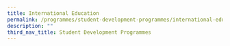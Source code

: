 ```yaml
---
title: International Education
permalink: /programmes/student-development-programmes/international-education/
description: ""
third_nav_title: Student Development Programmes
---
```

